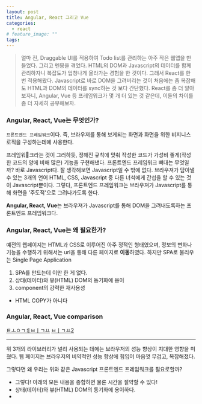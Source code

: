 ```yaml
---
layout: post
title: Angular, React 그리고 Vue
categories:
  - react 
# feature_image: ""
tags:
---
```

>얼마 전, Draggable UI를 적용하여 Todo list를 관리하는 아주 작은 웹앱을 만들었다. 그리고 멘붕을 겪었다. HTML의 DOM과 Javascript의 데이터를 함께 관리하자니 복잡도가 업청나게 올라가는 경험을 한 것이다. 그래서 React를 한 번 적용해봤다. Javascript로 바로 DOM을 그려버리는 것이 처음에는 좀 복잡해도 HTML과 DOM의 데이터를 sync하는 것 보다 간단했다. React를 좀 더 알아보자니, Angular, Vue 등 프레임워크가 몇 개 더 있는 것 같은데, 이들의 차이를 좀 더 자세히 공부해보자.

### Angular, React, Vue는 무엇인가?
`프론트엔드 프레임워크`이다. 즉, 브라우저를 통해 보게되는 화면과 화면을 위한 비지니스 로직을 구성하는데에 사용한다.  

프레임워크라는 것이 그러하듯, 정해진 규칙에 맞춰 작성한 코드가 가성비 좋게(작성한 코드의 양에 비해 많은) 기능을 구현해낸다. 프론트엔드 프레임워크 뼈대는 무엇일까? 바로 Javascript다. 잘 생각해보면 Javascript일 수 밖에 없다. 브라우져가 담아낼 수 있는 3개의 언어 HTML, CSS, Javascript 중 다른 녀석에게 간섭을 할 수 있는 것이 Javascript뿐이다. 그렇다, 프론트엔드 프레임워크는 브라우져가 Javascript를 통해 화면을 '주도적'으로 그려나가도록 한다.

<!-- ~~만일 HTML로 프론트엔드 프레임워크를 만들어낸다면 프레임워크 사용을 위한 가장 중요한 스킬은 'cmd+c, cmd+v'가 될 것이다.~~ -->

**Angular, React, Vue**는 브라우져가 Javascript를 통해 DOM을 그려내도록하는 프론트엔드 프레임워크다.

### Angular, React, Vue는 왜 필요한가?
예전의 웹페이지는 HTML과 CSS로 이루어진 아주 정적인 형태였으며, 정보의 변화나 기능을 수행하기 위해서는 url을 통해 다른 페이지로 **이동**하였다. 하지만 SPA로 불리우는 Single Page Application

1) SPA를 만드는데 이만 한 게 없다.
2) 상태(데이터)와 뷰(HTML) DOM의 동기화에 용이
3) component의 강력한 재사용성
  - HTML COPY가 아니다

### Angular, React, Vue comparison
[ㅌㅗㅇㄱㅖㅂㅣㄱㅛ](https://medium.com/sjk5766/angular-vs-react-vs-vue-72046f6748b8)
[ㅂㅣㄱㅛ2](https://medium.com/aha-official/아하-프론트-개발기-0-angular-react-vue-js-프레임워크-선택-f797392118d0)


_ _ _ 
위 3개의 라이브러리가 널리 사용되는 데에는 브라우저의 성능 향상이 지대한 영향을 미쳤다. 웹 페이지는 브라우저의 비약적인 성능 향상에 힘입어 마음껏 무겁고, 복잡해졌다.

그렇다면 왜 우리는 위와 같은 Javascript 프론트엔드 프레임워크를 필요로할까? 
- 그렇다! 아래의 모든 내용을 종합하면 물론 시간을 절약할 수 있다!
- 상태(데이터)와 뷰(HTML) DOM의 동기화에 용이하다.
- 
